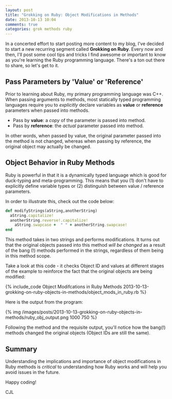 ```yaml
---
layout: post
title: "Grokking on Ruby: Object Modifications in Methods"
date: 2013-10-13 10:04
comments: true
categories: grok methods ruby
---
```


In a concerted effort to start posting more content to my blog, I've decided to start a new recurring segment called **Grokking on Ruby**. Every now and then, I'll post some cool tips and tricks I find awesome or important to know as you're learning the Ruby programming language. There's a ton out there to share, so let's get to it.  

## Pass Parameters by 'Value' or 'Reference'

Prior to learning about Ruby, my primary programming language was C++. When passing arguments to methods, most statically typed programming languages require you to _explicitly_ declare variables as **value** or **reference** parameters when passed into methods.

- Pass by **value**: a _copy_ of the parameter is passed into method.
- Pass by **reference**: the _actual_ parameter passed into method.

In other words, when passed by value, the original parameter passed into the method is not changed, whereas when passing by reference, the original object may actually be changed.

## Object Behavior in Ruby Methods

Ruby is powerful in that it is a dynamically typed language which is good for duck-typing and meta-programming. This means that you (1) don't have to explicitly define variable types or (2) distinguish between value / reference parameters.

In order to illustrate this, check out the code below:  


```ruby
def modifyStrings(aString,anotherString)
  aString.capitalize!
  anotherString.reverse!.capitalize!
 	aString.swapcase +  " " + anotherString.swapcase!
end
```  

This method takes in two strings and performs modifications. It turns out that the original objects passed into this method *will be changed* as a result of the bang (!) methods performed in the strings, regardless of them being in this method scope.

Take a look at this code - it checks Object ID and values at different stages of the example to reinforce the fact that the original objects are being modified:  

{% include_code Object Modifcations in Ruby Methods 2013-10-13-grokking-on-ruby-objects-in-methods/object_mods_in_ruby.rb %}

Here is the output from the program:

{% img /images/posts/2013-10-13-grokking-on-ruby-objects-in-methods/ruby_obj_output.png 1000 750 %}

Following the method and the requisite output, you'll notice how the bang(!) methods changed the original objects (Object IDs are still the same).

## Summary

Understanding the implications and importance of object modifications in Ruby methods is _critical_ to understanding how Ruby works and will help you avoid issues in the future.

Happy coding!  

CJL